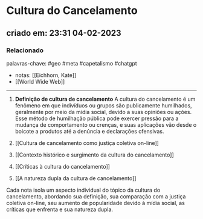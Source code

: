 # Cultura do Cancelamento

## criado em: 23:31 04-02-2023

### Relacionado

palavras-chave: #geo #meta #capetalismo #chatgpt 
- notas: [[Eichhorn, Kate]]
- [[World Wide Web]]
---


1. **Definição de cultura de cancelamento**
   A cultura do cancelamento é um fenômeno em que indivíduos ou grupos são publicamente humilhados, geralmente por meio da mídia social, devido a suas opiniões ou ações. Esse método de humilhação pública pode exercer pressão para a mudança de comportamento ou crenças, e suas aplicações vão desde o boicote a produtos até a denúncia e declarações ofensivas.

2. [[Cultura de cancelamento como justiça coletiva on-line]]

3. [[Contexto histórico e surgimento da cultura do cancelamento]]

4. [[Críticas à cultura do cancelamento]]

5. [[A natureza dupla da cultura de cancelamento]]

Cada nota isola um aspecto individual do tópico da cultura do cancelamento, abordando sua definição, sua comparação com a justiça coletiva on-line, seu aumento de popularidade devido à mídia social, as críticas que enfrenta e sua natureza dupla.